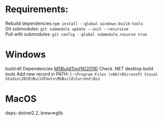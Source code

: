 # Requirements:

Rebuild dependencies ``npm install --global windows-build-tools``  
Git submodules: ``git submodule update --init --recursive``  
Pull with submodules: ``git config --global submodule.recurse true``

# Windows
build:dll Dependencies [MSBuildTool16(2019)](https://visualstudio.microsoft.com/thank-you-downloading-visual-studio/?sku=BuildTools&rel=16) 
Check .NET desktop build tools 
Add new record in PATH: ``C:\Program Files (x86)\Microsoft Visual Studio\2019\BuildTools\MSBuild\Current\Bin``

# MacOS 
deps: dotnet2.2, brew=>glib